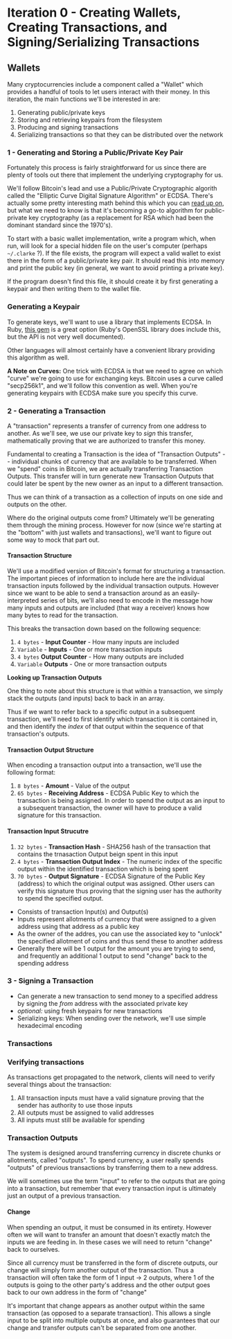 # Iteration 0 - Creating Wallets, Creating Transactions, and Signing/Serializing Transactions

## Wallets

Many cryptocurrencies include a component called a "Wallet" which
provides a handful of tools to let users interact with their money.
In this iteration, the main functions we'll be interested in are:

1. Generating public/private keys
2. Storing and retrieving keypairs from the filesystem
3. Producing and signing transactions
4. Serializing transactions so that they can be distributed
over the network

### 1 - Generating and Storing a Public/Private Key Pair

Fortunately this process is fairly straightforward for us since
there are plenty of tools out there that implement the underlying
cryptography for us.

We'll follow Bitcoin's lead and use a Public/Private Cryptographic
algorith called the "Elliptic Curve Digital Signature Algorithm" or
ECDSA. There's actually some pretty interesting math behind this which
you can [read up on](https://en.wikipedia.org/wiki/Elliptic_Curve_Digital_Signature_Algorithm),
but what we need to know is that it's becoming a go-to algorithm for
public-private key cryptography (as a replacement for RSA which had been the dominant
standard since the 1970's).

To start with a basic wallet implementation, write a program which, when run, will
look for a special hidden file on the user's computer (perhaps `~/.clarke` ?).
If the file exists, the program will expect a valid wallet to exist there in
the form of a public/private key pair. It should read this into memory and print
the public key (in general, we want to avoid printing a private key).

If the program doesn't find this file, it should create it by first generating
a keypair and then writing them to the wallet file.

### Generating a Keypair

To generate keys, we'll want to use a library that implements ECDSA.
In Ruby, [this gem](https://github.com/DavidEGrayson/ruby_ecdsa) is a great
option (Ruby's OpenSSL library does include this, but the API is not very well documented).

Other languages will almost certainly have a convenient library providing
this algorithm as well.

__A Note on Curves:__ One trick with ECDSA is that we need to agree on which
"curve" we're going to use for exchanging keys. Bitcoin uses a curve
called "secp256k1", and we'll follow this convention as well. When
you're generating keypairs with ECDSA make sure you specify this curve.

### 2 - Generating a Transaction

A "transaction" represents a transfer of currency from one address to another.
As we'll see, we use our private key to _sign_ this transfer,
mathematically proving that we are authorized to transfer this money.

Fundamental to creating a Transaction is the idea of "Transaction Outputs" --
individual chunks of currency that are available to be transferred.
When we "spend" coins in Bitcoin, we are actually transferring Transaction Outputs. This
transfer will in turn generate new Transaction Outputs that could
later be spent by the new owner as an input to a different transaction.

Thus we can think of a transaction as a collection of inputs on
one side and outputs on the other.

Where do the original outputs come from? Ultimately we'll be generating
them through the mining process. However for now (since we're starting
at the "bottom" with just wallets and transactions), we'll want
to figure out some way to mock that part out.

#### Transaction Structure

We'll use a modified version of Bitcoin's format for structuring a transaction.
The important pieces of information to include here are the individual transaction
inputs followed by the individual transaction outputs. However since we want
to be able to send a transaction around as an easily-interpreted series
of bits, we'll also need to encode in the message how many inputs and
outputs are included (that way a receiver) knows how many bytes to read for
the transaction.

This breaks the transaction down based on the following sequence:

1. `4 bytes` - **Input Counter** - How many inputs are included
2. `Variable` - **Inputs** - One or more transaction inputs
3. `4 bytes` **Output Counter** - How many outputs are included
4. `Variable` **Outputs** - One or more transaction outputs

__Looking up Transaction Outputs__

One thing to note about this structure is that within a transaction,
we simply stack the outputs (and inputs) back to back in an array.

Thus if we want to refer back to a specific output in a subsequent
transaction, we'll need to first identify which transaction it is
contained in, and then identify the _index_ of that output within
the sequence of that transaction's outputs.

#### Transaction Output Structure

When encoding a transaction output into a transaction, we'll use
the following format:

1. `8 bytes` - **Amount** - Value of the output
2. `65 bytes` - **Receiving Address** - ECDSA Public Key to
which the transaction is being assigned. In order to spend
the output as an input to a subsequent transaction, the owner
will have to produce a valid signature for this transaction.

#### Transaction Input Strucutre

1. `32 bytes` - **Transaction Hash** - SHA256 hash of the transaction
that contains the trnasaction Output beign spent in this input
2. `4 bytes` - **Transaction Output Index** - The numeric index of
the specific output within the identified transaction which is being
spent
3. `70 bytes` - **Output Signature** - ECDSA Signature of the Public Key
(address) to which the original output was assigned. Other users can verify
this signature thus proving that the signing user has the authority to spend
the specified output.

* Consists of transaction Input(s) and Output(s)
* Inputs represent allotments of currency that were assigned to
a given address using that address as a public key
* As the owner of the addres, you can use the associated
key to "unlock" the specified allotment of coins and thus send these
to another address
* Generally there will be 1 output for the amount you are trying to
send, and frequently an additional 1 output to send "change" back
to the spending address

### 3 - Signing a Transaction

* Can generate a new transaction to send money to a specified address
by signing the *from* address with the associated private key
* *optional:* using fresh keypairs for new transactions
* Serializing keys: When sending over the network, we'll
use simple hexadecimal encoding

### Transactions

### Verifying transactions

As transactions get propagated to the network, clients will need to verify
several things about the transaction:

1. All transaction inputs must have a valid signature proving
that the sender has authority to use those inputs
2. All outputs must be assigned to valid addresses
3. All inputs must still be available for spending

### Transaction Outputs

The system is designed around transferring currency in discrete chunks
or allotments, called "outputs". To spend currency, a user really spends
"outputs" of previous transactions by transferring them to a new address.

We will sometimes use the term "input" to refer to the outputs that are
going into a transaction, but remember that every transaction input is ultimately
just an output of a previous transaction.

#### Change

When spending an output, it must be consumed in its entirety. However often
we will want to transfer an amount that doesn't exactly match the inputs
we are feeding in. In these cases we will need to return "change" back to
ourselves.

Since all currency must be transferred in the form of discrete outputs, our
change will simply form another output of the transaction. Thus a transaction
will often take the form of 1 input -> 2 outputs, where 1 of the outputs
is going to the other party's address and the other output goes back to
our own address in the form of "change"

It's important that change appears as another output within the same
transaction (as opposed to a separate transaction). This allows
a single input to be split into multiple outputs at once, and also
guarantees that our change and transfer outputs can't be separated from
one another.
